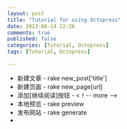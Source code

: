 ```yaml
---
layout: post
title: "Tutorial for using Octopress"
date: 2013-08-14 22:26
comments: true
published: false
categories: [Tutorial, Octopress]
tags: [Tutorial, Octopress]

---
```


*   新建文章 - rake new_post['title']
*   新建页面 - rake new_page[url]
*   添加[继续阅读]按钮 - <！-- more -->
*   本地预览 - rake preview
*   发布网站 - rake generate
*   
